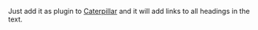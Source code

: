 Just add it as plugin to [Caterpillar](https://github.com/Pugneum-H/Caterpillar) and it will add links to all headings in the text.
